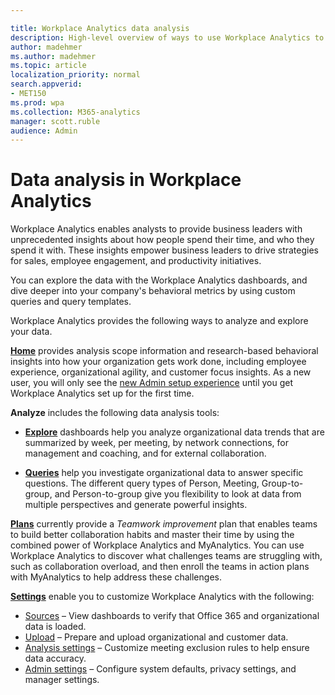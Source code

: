 ```yaml
---

title: Workplace Analytics data analysis
description: High-level overview of ways to use Workplace Analytics to analyze data 
author: madehmer
ms.author: madehmer
ms.topic: article
localization_priority: normal 
search.appverid:
- MET150
ms.prod: wpa
ms.collection: M365-analytics
manager: scott.ruble
audience: Admin
---
```

# Data analysis in Workplace Analytics

Workplace Analytics enables analysts to provide business leaders with unprecedented insights about how people spend their time, and who they spend it with. These insights empower business leaders to drive strategies for sales, employee engagement, and productivity initiatives.

You can explore the data with the Workplace Analytics dashboards, and dive deeper into your company's behavioral metrics by using custom queries and query templates.

Workplace Analytics provides the following ways to analyze and explore your data.

[**Home**](../use/home-page.md) provides analysis scope information and research-based behavioral insights into how your organization gets work done, including employee experience, organizational agility, and customer focus insights. As a new user, you will only see the [new Admin setup experience](../setup/Set-up-Workplace-Analytics.md) until you get Workplace Analytics set up for the first time.

**Analyze** includes the following data analysis tools:

* [**Explore**](../use/explore-intro.md) dashboards help you analyze organizational data trends that are summarized by week, per meeting, by network connections, for management and coaching, and for external collaboration.

* [**Queries**](../tutorials/query-basics.md) help you investigate organizational data to answer specific questions. The different query types of Person, Meeting, Group-to-group, and Person-to-group give you flexibility to look at data from multiple perspectives and generate powerful insights.

[**Plans**](../tutorials/solutionsv2-intro.md) currently provide a _Teamwork improvement_ plan that enables teams to build better collaboration habits and master their time by using the combined power of Workplace Analytics and MyAnalytics. You can use Workplace Analytics to discover what challenges teams are struggling with, such as collaboration overload, and then enroll the teams in action plans with MyAnalytics to help address these challenges.

[**Settings**](../use/settings.md) enable you to customize Workplace Analytics with the following:

* [Sources](../use/settings.md#sources) – View dashboards to verify that Office 365 and organizational data is loaded.
* [Upload](../use/settings.md#upload) – Prepare and upload organizational and customer data.
* [Analysis settings](../use/settings.md#analysis-settings) – Customize meeting exclusion rules to help ensure data accuracy.
* [Admin settings](../use/settings.md#admin-settings) – Configure system defaults, privacy settings, and manager settings.
